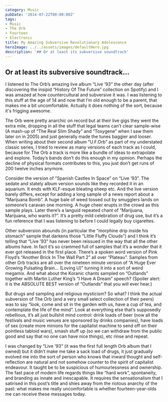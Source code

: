 ```yaml
---
category: Music
pubDate: '2014-07-22T00:00:00Z'
tags:
- Music
- The Orb
- Fourteen
- Electronic
title: My Amazing Subversive Revolutionary Adolescence
heroImage: ../../assets/images/defaultHero.jpg
description: '## Or at least its subversive soundtrack'
---
```

## Or at least its subversive soundtrack…
I listened to The Orb’s amazing live album “Live ’93” the other day (after discovering the insipid “History Of The Future” collection on Spotify) and I was amazed at how countercultural and subversive it was. I was listening to this stuff at the age of 14 and now that I’m old enough to be a parent, that makes me a bit uncomfortable. Actually it does nothing of the sort, because it's frigging awesome.

The Orb were pretty anarchic on record but at their live gigs they went the extra mile, dropping in all the stuff that legal teams can’t clear sample-wise (A mash-up of “The Real Slim Shady” and “Toxygene” when I saw them later on in 2005) and just generally made the tunes baggier and looser. When writing about their second album “U.F.Orb” as part of my understated classic series, I tried to review as many versions of each track as I could, because for The Orb a track is more like a bundle of ideas to extrapolate and explore. Today’s bands don’t do this enough in my opinion. Perhaps the decline of physical formats contributes to this, you just don’t get runs of 200 twelve inches anymore.

Consider the version of “Spanish Castles In Space” on “Live ’93”. The sedate and stately album version sounds like they recorded it in an aquarium. It ends with KLF-esque bleating sheep etc. And the live version barely differs, except for adding a long sample of a news report about a “Marijuana Bomb”. A huge bale of weed tossed out by smugglers lands on someone’s caravan one morning. A huge cheer erupts in the crowd as this sample plays. Later there’s a languid repeated chant of “Marijuana, Marijuana, who wants it?”. It’s a pretty mild celebration of drug use, but it’s a fun reference that I was listening to before I could legally buy cigarettes.

Other subversion abounds (in particular the “morphine drip inside his stomach” sample that darkens those “Little Fluffy Clouds”) and I think it’s telling that “Live ’93” has never been reissued in the way that all the other albums have. In fact it’s so crammed full of samples that it’s a wonder that it ever got released in the first place. There’s a spoken word version of Pink Floyd’s “Another Brick In The Wall Part 2” all over “Plateau”. Samples from other Orb tracks are all over the nineteen minute version of “A Huge Ever Growing Pulsating Brain… (Loving U)” turning it into a sort of weird megamix. And what about the Koranic chants sampled on “Outlands” together with Martin Luther King’s “I Have A Dream” speech? (Spoiler alert: it is the ABSOLUTE BEST version of “Outlands” that you will ever hear.)

But drugs and sampling and religious mysticism? So what? I think the actual subversion of The Orb (and a very small select collection of their peers) was to say “look, come and sit in the garden with us, have a cup of tea, and contemplate the life of the mind”. Look at everything else that’s supposedly rebellious, it’s all just bullshit mind control: drink loads of beer (now all the festivals and music venues are sponsored by drinks companies), have loads of sex (create more minions for the capitalist machine to send off on their pointless tabloid wars), smash stuff up (so we can withdraw from the public good and say that no one can have nice things), etc rinse and repeat.

I was changed by “Live ’93” (it was the first full length Orb album that I owned) but it didn’t make me take a sack load of drugs, it just gradually evolved me into the sort of person who knows that inward thought and self-reflection are natural and not somehow counter to the spirit of capitalist endeavour. It taught be to be suspicious of humourlessness and ownership. The fast pace of modern life regards things like “hard work”, spontaneity, and branding as innate and inescapable. It requires the sensationalism that I satirised in this post’s title and shies away from the riotous anarchy of the past: what makes me really uncomfortable is whether fourteen-year-olds me can receive these messages today.